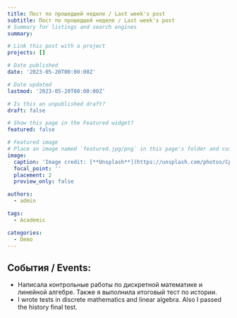 ```yaml
---
title: Пост по прошедшей неделе / Last week's post 
subtitle: Пост по прошедшей неделе / Last week's post
# Summary for listings and search engines
summary: 

# Link this post with a project
projects: []

# Date published
date: '2023-05-20T00:00:00Z'

# Date updated
lastmod: '2023-05-20T00:00:00Z'

# Is this an unpublished draft?
draft: false

# Show this page in the Featured widget?
featured: false

# Featured image
# Place an image named `featured.jpg/png` in this page's folder and customize its options here.
image:
  caption: 'Image credit: [**Unsplash**](https://unsplash.com/photos/CpkOjOcXdUY)'
  focal_point: ''
  placement: 2
  preview_only: false

authors:
  - admin

tags:
  - Academic

categories:
  - Demo
---
```


## События / Events:

* Написала контрольные работы по дискретной математике и линейной алгебре. Также я выполнила итоговый тест по истории.
* I wrote tests in discrete mathematics and linear algebra. Also I passed the history final test.



